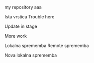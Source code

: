 my repository aaa

Ista vrstica
Trouble here

Update in stage

More work

Lokalna sprememba
Remote sprememba

Nova lokalna sprememba